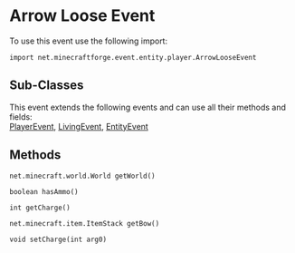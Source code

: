 # Arrow Loose Event

To use this event use the following import:
```groovy:no-line-numbers
import net.minecraftforge.event.entity.player.ArrowLooseEvent
```

## Sub-Classes
This event extends the following events and can use all their methods and fields: <br>
[PlayerEvent](player_event/player_event.md), [LivingEvent](living_event/living_event.md), [EntityEvent](entity_event/entity_event.md)

## Methods
```groovy:no-line-numbers
net.minecraft.world.World getWorld()
```

```groovy:no-line-numbers
boolean hasAmmo()
```

```groovy:no-line-numbers
int getCharge()
```

```groovy:no-line-numbers
net.minecraft.item.ItemStack getBow()
```

```groovy:no-line-numbers
void setCharge(int arg0)
```
